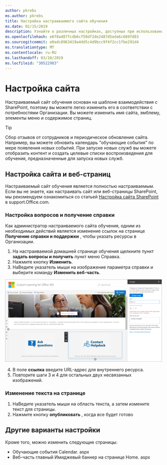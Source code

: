 ```yaml
---
author: pkrebs
ms.author: pkrebs
title: Настройка настраиваемого сайта обучения
ms.date: 02/15/2019
description: Узнайте о различных настройках, доступных при использовании настраиваемого обучения для Office 365
ms.openlocfilehash: e6f8ad87fcdb6cf50df2de2487d5eda6c689fd03
ms.sourcegitcommit: e0adc8963419a4dd5c4d9bcc9f4f2cc1fbe291d4
ms.translationtype: MT
ms.contentlocale: ru-RU
ms.lasthandoff: 03/10/2019
ms.locfileid: "30522983"
---
```

# <a name="customize-the-site"></a>Настройка сайта

Настраиваемый сайт обучения основан на шаблоне взаимодействия с SharePoint, поэтому вы можете легко изменить его в соответствии с потребностями Организации. Вы можете изменить имя сайта, эмблему, элементы меню и содержимое страниц. 

> [!TIP]
> Сбор отзывов от сотрудников и периодическое обновление сайта. Например, вы можете обновить календарь "обучающие события" по мере появления новых событий. При запуске новых служб вы можете отобразить контент и создать целевые списки воспроизведения для обучения, предназначенные для запуска новых служб. 

## <a name="customize-the-site-and-web-pages"></a>Настройка сайта и веб-страниц

Настраиваемый сайт обучения является полностью настраиваемым. Если вы не знаете, как настраивать сайт или веб-страницы SharePoint, мы рекомендуем ознакомиться со статьей [Настройка сайта SharePoint](https://support.office.com/en-us/article/customize-your-sharepoint-site-320b43e5-b047-4fda-8381-f61e8ac7f59b) в support.Office.com. 

### <a name="customize-ask-questions-and-get-help"></a>Настройка вопросов и получение справки

Как администратор настраиваемого сайта обучения, одним из необходимых действий является изменение ссылок на странице **Получение справки и поддержки** , чтобы указать ресурсы в Организации. 

1.  На настраиваемой домашней странице обучения щелкните пункт **задать вопросы и получить** пункт меню Справка.
2.  Нажмите кнопку **Изменить**.
3.  НаВедите указатель мыши на изображение параметра справки и выберите команду **Изменить веб-часть**.

![кг-едиселп. png](media/cg-edithelp.png)

4.  В поле **ссылка** введите URL-адрес для внутреннего ресурса. 
5.  Повторите шаги 3 и 4 для остальных двух несвязанных изображений.

### <a name="change-the-text-on-the-page"></a>Изменение текста на странице

1. НаВедите указатель мыши на область текста, а затем измените текст для страницы. 
2. Нажмите кнопку **опубликовать** , когда все будет готово

## <a name="other-customization-options"></a>Другие варианты настройки
Кроме того, можно изменить следующие страницы:

- Обучающие события Calendar. aspx
- Веб-часть главный Имиджевый баннер на странице Home. aspx


